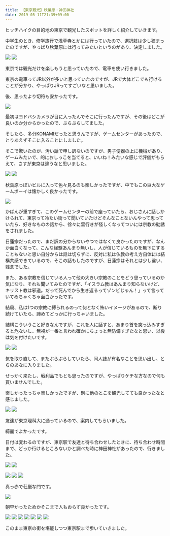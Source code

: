 ```yaml
---
title: 【東京観光】秋葉原・神田神社
date: 2019-05-11T21:39+09:00
---
```


ヒッチハイクの目的地の東京で観光したスポットを詳しく紹介していきます。

中学生のとき、修学旅行で浅草寺とかには行っていたので、選択肢は少し狭まったのですが、やっぱり秋葉原には行ってみたいというのがあり、決定しました。

![](images/Tokyo-tourism-Akihabara-Kanda-shrine/20190327165850.jpg)
![](images/Tokyo-tourism-Akihabara-Kanda-shrine/20190327165854.jpg)

東京では観光だけを楽しもうと思っていたので、電車を使い行きました。

東京の電車ってJR以外が多いと思っていたのですが、JRで大体どこでも行けることが分かり、やっぱりJRってすごいなと思いました。

後、思ったより切符も安かったです。

![](images/Tokyo-tourism-Akihabara-Kanda-shrine/20190327165903.jpg)

最初はヨドバシカメラが目に入ったんでそこに行ったんですが、その後はどこが良いのか分からかったので、ぶらぶらしてました。

そしたら、多分KONAMIだったと思うんですが、ゲームセンターがあったので、とりあえずそこに入ることにしました。

そこで驚いたのが、汚い話で申し訳ないのですが、男子便器の上に機械があり、ゲームみたいで、的におしっこを当てると、いいね！みたいな感じで評価がもらえて、さすが東京は違うなと思いました。

![](images/Tokyo-tourism-Akihabara-Kanda-shrine/20190327165846.jpg)
![](images/Tokyo-tourism-Akihabara-Kanda-shrine/20190327165858.jpg)

秋葉原っぽいビルに入って色々見るのも楽しかったですが、中でもこの巨大なゲームボーイは懐かしく良かったです。

![](images/Tokyo-tourism-Akihabara-Kanda-shrine/20190327165842.jpg)

かばんが重すぎて、このゲームセンターの前で座っていたら、おじさんに話しかけられて、東京って冷たい街って聞いていたけどそんなことないんやって思っていたら、好きなものの話から、徐々に雲行きが怪しくなってついには宗教の勧誘をされました。

日蓮宗だったので、まだ訳の分からないやつではなくて良かったのですが、なんか面白くなって、こんな経験あんまり無いし、人が信じているものを無下にすることもないと思い自分からは話は切らずに、反対に私は仏教の考え方自体には結構共感できているので、そこの話もしたのですが、日蓮宗はそれとは少し違い、残念でした。

また、ある宗教を信じている人って他の大きい宗教のことをどう思っているのか気になり、それも聞いてみたのですが、「イスラム教はあんまり知らないけど、キリスト教は邪道。だって死んでから生き返るってゾンビじゃん！」って言っていてめちゃくちゃ面白かったです。

結局、私は1つの宗教に縛られるのって何となく怖いイメージがあるので、断り続けていたら、諦めてどっかに行っちゃいました。

結構こういうこと好きなんですが、これを人に話すと、あまり首を突っ込みすぎると危ないし、無視が一番と言われ確かにちょっと無防備すぎたなと思い、以後は気を付けたいです。

![](images/Tokyo-tourism-Akihabara-Kanda-shrine/20190327165920.jpg)
![](images/Tokyo-tourism-Akihabara-Kanda-shrine/20190327165915.jpg)

気を取り直して、またぶらぶらしていたら、同人誌が有名なことを思い出し、とらのあなに入りました。

せっかく来たし、戦利品でもとも思ったのですが、やっぱりケチな方なので何も買いませんでした。

楽しかったっちゃ楽しかったですが、別に他のとこを観光してても良かったなと感じました。

![](images/Tokyo-tourism-Akihabara-Kanda-shrine/20190327165911.jpg)
![](images/Tokyo-tourism-Akihabara-Kanda-shrine/20190327165907.jpg)

友達が東京理科大に通っているので、案内してもらいました。

綺麗でよかったです。

日付は変わるのですが、東京駅で友達と待ち合わせしたときに、待ち合わせ時間まで、どっか行けるところないかと調べた時に神田神社があったので、行きました。

![](images/Tokyo-tourism-Akihabara-Kanda-shrine/20190327171234.jpg)
![](images/Tokyo-tourism-Akihabara-Kanda-shrine/20190327171301.jpg)


![](images/Tokyo-tourism-Akihabara-Kanda-shrine/20190327171222.jpg)
![](images/Tokyo-tourism-Akihabara-Kanda-shrine/20190327171241.jpg)
![](images/Tokyo-tourism-Akihabara-Kanda-shrine/20190327171257.jpg)

真っ赤で荘厳な門です。

![](images/Tokyo-tourism-Akihabara-Kanda-shrine/20190327171230.jpg)

朝早かったためかそこまで人もおらず良かったです。

![](images/Tokyo-tourism-Akihabara-Kanda-shrine/20190327171245.jpg)
![](images/Tokyo-tourism-Akihabara-Kanda-shrine/20190327171218.jpg)
![](images/Tokyo-tourism-Akihabara-Kanda-shrine/20190327171237.jpg)
![](images/Tokyo-tourism-Akihabara-Kanda-shrine/20190327171254.jpg)
![](images/Tokyo-tourism-Akihabara-Kanda-shrine/20190327171226.jpg)
![](images/Tokyo-tourism-Akihabara-Kanda-shrine/20190327171250.jpg)
![](images/Tokyo-tourism-Akihabara-Kanda-shrine/20190327171306.jpg)

このまま東京の街を堪能しつつ東京駅まで歩いていきました。
